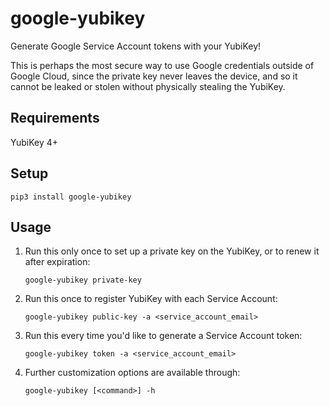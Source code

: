 # google-yubikey

Generate Google Service Account tokens with your YubiKey!

This is perhaps the most secure way to use Google credentials
outside of Google Cloud, since the private key never leaves the device,
and so it cannot be leaked or stolen without physically stealing the YubiKey.

## Requirements

YubiKey 4+

## Setup

```
pip3 install google-yubikey
```

## Usage

1.  Run this only once to set up a private key on the YubiKey,
    or to renew it after expiration:

    ```
    google-yubikey private-key
    ```

2.  Run this once to register YubiKey with each Service Account:

    ```
    google-yubikey public-key -a <service_account_email>
    ```

3.  Run this every time you'd like to generate a Service Account token:

    ```
    google-yubikey token -a <service_account_email>
    ```

4.  Further customization options are available through:

    ```
    google-yubikey [<command>] -h
    ```
